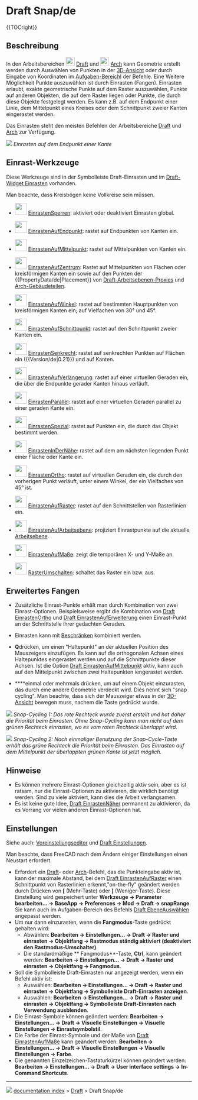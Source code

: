 # Draft Snap/de
{{TOCright}}



## Beschreibung

In den Arbeitsbereichen <img alt="" src=images/Workbench_Draft.svg  style="width:24px;"> [Draft](Draft_Workbench/de.md) und <img alt="" src=images/Workbench_Arch.svg  style="width:24px;"> [Arch](Arch_Workbench/de.md) kann Geometrie erstellt werden durch Auswählen von Punkten in der [3D-Ansicht](3D_view/de.md) oder durch Eingabe von Koordinaten im [Aufgaben-Bereichl](Task_panel/de.md) der Befehle. Eine Weitere Möglichkeit Punkte auszuwählen ist durch Einrasten (Fangen). Einrasten erlaubt, exakte geometrische Punkte auf dem Raster auszuwählen, Punkte auf anderen Objekten, die auf dem Raster liegen oder Punkte, die durch diese Objekte festgelegt werden. Es kann z.B. auf dem Endpunkt einer Linie, dem Mittelpunkt eines Kreises oder dem Schnittpunkt zweier Kanten eingerastet werden.

Das Einrasten steht den meisten Befehlen der Arbeitsbereiche [Draft](Draft_Workbench/de.md) und [Arch](Arch_Workbench/de.md) zur Verfügung.

![](images/Draft_Snap_Endpoint_example.png ) 
*Einrasten auf dem Endpunkt einer Kante*



## Einrast-Werkzeuge 

Diese Werkzeuge sind in der Symbolleiste Draft-Einrasten und im [Draft-Widget Einrasten](Draft_snap_widget.md) vorhanden.

Man beachte, dass Kreisbögen keine Vollkreise sein müssen.

-   <img alt="" src=images/Draft_Snap_Lock.svg  style="width:32px;"> [EinrastenSperren](Draft_Snap_Lock/de.md): aktiviert oder deaktiviert Einrasten global.

-   <img alt="" src=images/Draft_Snap_Endpoint.svg  style="width:32px;"> [EinrastenAufEndpunkt](Draft_Snap_Endpoint/de.md): rastet auf Endpunkten von Kanten ein.

-   <img alt="" src=images/Draft_Snap_Midpoint.svg  style="width:32px;"> [EinrastenAufMittelpunkt](Draft_Snap_Midpoint/de.md): rastet auf Mittelpunkten von Kanten ein.

-   <img alt="" src=images/Draft_Snap_Center.svg  style="width:32px;"> [EinrastenAufZentrum](Draft_Snap_Center/de.md): Rastet auf Mittelpunkten von Flächen oder kreisförmigen Kanten ein sowie auf den Punkten der {{PropertyData/de|Placement}} von [Draft-Arbeitsebenen-Proxies](Draft_WorkingPlaneProxy/de.md) und [Arch-Gebäudeteilen](Arch_BuildingPart/de.md).

-   <img alt="" src=images/Draft_Snap_Angle.svg  style="width:32px;"> [EinrastenAufWinkel](Draft_Snap_Angle/de.md): rastet auf bestimmten Hauptpunkten von kreisförmigen Kanten ein; auf Vielfachen von 30° und 45°.

-   <img alt="" src=images/Draft_Snap_Intersection.svg  style="width:32px;"> [EinrastenAufSchnittpunkt](Draft_Snap_Intersection/de.md): rastet auf den Schnittpunkt zweier Kanten ein.

-   <img alt="" src=images/Draft_Snap_Perpendicular.svg  style="width:32px;"> [EinrastenSenkrecht](Draft_Snap_Perpendicular/de.md): rastet auf senkrechten Punkten auf Flächen ein ({{Version/de|0.21}}) und auf Kanten.

-   <img alt="" src=images/Draft_Snap_Extension.svg  style="width:32px;"> [EinrastenAufVerlängerung](Draft_Snap_Extension/de.md): rastet auf einer virtuellen Geraden ein, die über die Endpunkte gerader Kanten hinaus verläuft.

-   <img alt="" src=images/Draft_Snap_Parallel.svg  style="width:32px;"> [EinrastenParallel](Draft_Snap_Parallel/de.md): rastet auf einer virtuellen Geraden parallel zu einer geraden Kante ein.

-   <img alt="" src=images/Draft_Snap_Special.svg  style="width:32px;"> [EinrastenSpezial](Draft_Snap_Special/de.md): rastet auf Punkten ein, die durch das Objekt bestimmt werden.

-   <img alt="" src=images/Draft_Snap_Near.svg  style="width:32px;"> [EinrastenInDerNähe](Draft_Snap_Near/de.md): rastet auf dem am nächsten liegenden Punkt einer Fläche oder Kante ein.

-   <img alt="" src=images/Draft_Snap_Ortho.svg  style="width:32px;"> [EinrastenOrtho](Draft_Snap_Ortho/de.md): rastet auf virtuellen Geraden ein, die durch den vorherigen Punkt verläuft, unter einem Winkel, der ein Vielfaches von 45° ist.

-   <img alt="" src=images/Draft_Snap_Grid.svg  style="width:32px;"> [EinrastenAufRaster](Draft_Snap_Grid/de.md): rastet auf den Schnittstellen von Rasterlinien ein.

-   <img alt="" src=images/Draft_Snap_WorkingPlane.svg  style="width:32px;"> [EinrastenAufArbeitsebene](Draft_Snap_WorkingPlane/de.md): projiziert Einrastpunkte auf die aktuelle [Arbeitsebene](Draft_SelectPlane/de.md).

-   <img alt="" src=images/Draft_Snap_Dimensions.svg  style="width:32px;"> [EinrastenAufMaße](Draft_Snap_Dimensions/de.md): zeigt die temporären X- und Y-Maße an.

-   <img alt="" src=images/Draft_ToggleGrid.svg  style="width:32px;"> [RasterUmschalten](Draft_ToggleGrid/de.md): schaltet das Raster ein bzw. aus.



## Erweitertes Fangen 

-   Zusätzliche Einrast-Punkte erhält man durch Kombination von zwei Einrast-Optionen. Beispielsweise ergibt die Kombination von [Draft EinrastenOrtho](Draft_Snap_Ortho/de.md) und [Draft EinrastenAufErweiterung](Draft_Snap_Extension/de.md) einen Einrast-Punkt an der Schnittstelle ihrer gedachten Geraden.

-   Einrasten kann mit [Beschränken](Draft_Constrain/de.md) kombiniert werden.

-    **Q**drücken, um einen \"Haltepunkt\" an der aktuellen Position des Mauszeigers einzufügen. Es kann auf die orthogonalen Achsen eines Haltepunktes eingerastet werden und auf die Schnittpunkte dieser Achsen. Ist die Option [Draft EinrastenAufMittelpunkt](Draft_Snap_Midpoint/de.md) aktiv, kann auch auf den Mittelpunkt zwischen zwei Haltepunkten iengerastet werden.

-    ****einmal oder mehrmals drücken, um auf einem Objekt einzurasten, das durch eine andere Geometrie verdeckt wird. Dies nennt sich \"snap cycling\". Man beachte, dass sich der Mauszeiger etwas in der [3D-Ansicht](3D_view.md) bewegen muss, nachem die Taste gedrückt wurde.

![](images/Draft_Snap_example_cycling_1.png ) 
*Snap-Cycling 1: Das rote Rechteck wurde zuerst erstellt und hat daher die Priorität beim Einrasten. Ohne Snap-Cycling kann man nicht auf dem grünen Rechteck einrasten, wo es vom roten Rechteck überlappt wird.*

![](images/Draft_Snap_example_cycling_2.png ) 
*Snap-Cycling 2: Nach einmaliger Benutzung der Snap-Cycle-Taste erhält das grüne Rechteck die Priorität beim Einrasten. Das Einrasten auf dem Mittelpunkt der überlappten grünen Kante ist jetzt möglich.*



## Hinweise

-   Es können mehrere Einrast-Optionen gleichzeitig aktiv sein, aber es ist ratsam, nur die Einrast-Optionen zu aktivieren, die wirklich benötigt werden. Sind zu viele aktiviert, kann dies die Arbeit verlangsamen.
-   Es ist keine gute Idee, [Draft EinrastenNäher](Draft_Snap_Near/de.md) permanent zu aktivieren, da es Vorrang vor vielen anderen Einrast-Optionen hat.



## Einstellungen

Siehe auch: [Voreinstellungseditor](Preferences_Editor/de.md) und [Draft Einstellungen](Draft_Preferences/de.md).

Man beachte, dass FreeCAD nach dem Ändern einiger Einstellungen einen Neustart erfordert.

-   Erfordert ein [Draft](Draft_Workbench.md)- oder [Arch](Arch_Workbench.md)-Befehl, das die Punkteingabe aktiv ist, kann der maximale Abstand, bei dem [Draft EinrastenAufRaster](Draft_Snap_Grid/de.md) einen Schnittpunkt von Rasterlinien erkennt,\"on-the-fly\" geändert werden durch Drücken von **[** (Mehr-Taste) oder **]** (Weniger-Taste). Diese Einstellung wird gespeichert unter **Werkzeuge → Parameter bearbeiten... → BaseApp → Preferences → Mod → Draft → snapRange**. Sie kann auch im Aufgaben-Bereich des Befehls [Draft EbeneAuswählen](Draft_SelectPlane/de.md) angepasst werden.
-   Um nur dann einzurasten, wenn die **Fangmodus**-Taste gedrückt gehalten wird:
    -   Abwählen: **Bearbeiten → Einstellungen... → Draft → Raster und einrasten → Objektfang → Rastmodus ständig aktiviert (deaktiviert den Rastmodus-Umschalter)**.
    -   Die standardmäßige ** Fangmodus**-Taste, **Ctrl**, kann geändert werden: **Bearbeiten → Einstellungen... → Draft → Raster und einrasten → Objektfang → Fangmodus**.
-   Soll die Symbolleiste Draft-Einrasten nur angezeigt werden, wenn ein Befehl aktiv ist:
    -   Auswählen: **Bearbeiten → Einstellungen... → Draft → Raster und einrasten → Objektfang → Symbolleiste Draft-Einrasten anzeigen**.
    -   Auswählen: **Bearbeiten → Einstellungen... → Draft → Raster und einrasten → Objektfang → Symbolleiste Draft-Einrasten nach Verwendung ausblenden**.
-   Die Einrast-Symbole können geändert werden: **Bearbeiten → Einstellungen... → Draft → Visuelle Einstellungen → Visuelle Einstellungen → Einrastsymbolstil**.
-   Die Farbe der Einrast-Symbole und der Maße von [Draft EinrastenAufMaße](Draft_Snap_Dimensions.md) kann geändert werden: **Bearbeiten → Einstellungen... → Draft → Visuelle Einstellungen → Visuelle Einstellungen → Farbe**.
-   Die genannten Einzelzeichen-Tastaturkürzel können geändert werden: **Bearbeiten → Einstellungen... → Draft → User interface settings → In-Command Shortcuts**.



---
![](images/Right_arrow.png) [documentation index](../README.md) > [Draft](Draft_Workbench.md) > Draft Snap/de
